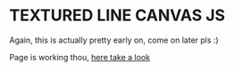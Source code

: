 # TEXTURED LINE CANVAS JS 
  
  
  Again, this is actually pretty early on, come on later pls :) 

  Page is working thou, [here take a look](https://muyyii.github.io/textured-line-canvas-js/) 
